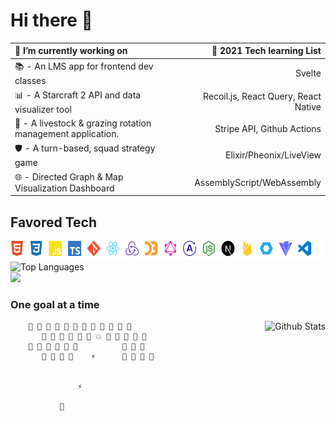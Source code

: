 # Hi there 👋

🔭 I’m currently working on                                           | 🌱 2021 Tech learning List
:---------------------------------------------------------            | ---------------------------:
📚 - An LMS app for frontend dev classes                              | Svelte                                                             
📊 - A Starcraft 2 API and data visualizer tool                       | Recoil.js, React Query, React Native
🐑 - A livestock & grazing rotation management application.           | Stripe API, Github Actions
🛡️ - A turn-based, squad strategy game                                | Elixir/Pheonix/LiveView
🌐 - Directed Graph & Map Visualization Dashboard                     | AssemblyScript/WebAssembly

## Favored Tech

<img src="tech.svg" width="800" height="30" alt="favored tech icons">
<br>
<img src="https://github-readme-stats.vercel.app/api/top-langs/?username=JamieVaughn&layout=compact" alt="Top Languages"/>
<div>
<img src="https://github-readme-streak-stats.herokuapp.com/?user=JamieVaughn&theme=dark" >

</div>

### One goal at a time

<img src="https://github-readme-stats.vercel.app/api?username=JamieVaughn&show_icons=true&theme=gotham" alt="Github Stats" align="right" />

        👾 👾 👾 👾 👾 👾 👾 👾 👾 👾 👾 👾
           👾 👾 👾 👾 👾 👾 💥 👾 👾 👾 👾 👾
        👾 👾 👾 👾 👾 👾          👾 👾 👾
           👾 👾 👾 👾    ⚡      👾 👾 👾 👾
                       

                   ⚡

               📡



